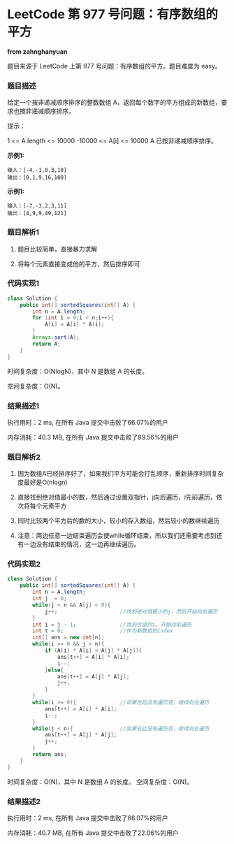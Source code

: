 # LeetCode 第 977 号问题：有序数组的平方

**from zahnghanyuan**

题目来源于 LeetCode 上第 977 号问题：有序数组的平方。题目难度为 easy。

### 题目描述

给定一个按非递减顺序排序的整数数组 A，返回每个数字的平方组成的新数组，要求也按非递减顺序排序。

提示：

1 <= A.length <= 10000
-10000 <= A[i] <= 10000
A 已按非递减顺序排序。

**示例1:**

```
输入：[-4,-1,0,3,10]
输出：[0,1,9,16,100]
```

**示例1:**

```
输入：[-7,-3,2,3,11]
输出：[4,9,9,49,121]
```

### 题目解析1

1. 题目比较简单，直接暴力求解

2. 将每个元素直接变成他的平方，然后排序即可

### 代码实现1

```java
class Solution {
    public int[] sortedSquares(int[] A) {
        int n = A.length;
        for (int i = 0;i < n;i++){
            A[i] = A[i] * A[i];
        }
        Arrays.sort(A);
        return A;
    }
}
```

时间复杂度：O(NlogN)，其中 N 是数组 A 的长度。

空间复杂度：O(N)。

### 结果描述1

执行用时：2 ms, 在所有 Java 提交中击败了66.07%的用户

内存消耗：40.3 MB, 在所有 Java 提交中击败了89.56%的用户

### 题目解析2

1. 因为数组A已经排序好了，如果我们平方可能会打乱顺序，重新排序时间复杂度最好是O(nlogn)

2. 直接找到绝对值最小的数，然后通过设置双指针，j向后遍历，i先前遍历，依次将每个元素平方

3. 同时比较两个平方后的数的大小，较小的存入数组，然后较小的数继续遍历

4. 注意：两边任意一边结束遍历会使while循环结束，所以我们还需要考虑到还有一边没有结束的情况，这一边再继续遍历。

### 代码实现2

```java
class Solution {
    public int[] sortedSquares(int[] A) {
        int n = A.length;
        int j  = 0;
        while(j < n && A[j] < 0){
            j++;                    //找到绝对值最小的j，然后开始向后遍历
        }
        int i = j - 1;              //找到合适的i，开始向前遍历
        int t = 0;                  //作为新数组的index
        int[] ans = new int[n];
        while(i >= 0 && j < n){
            if (A[i] * A[i] < A[j] * A[j]){
                ans[t++] = A[i] * A[i];
                i--;
            }else{
                ans[t++] = A[j] * A[j];
                j++;
            }
        }
        while(i >= 0){              //如果左边没有遍历完，继续向左遍历
            ans[t++] = A[i] * A[i];
            i--;
        }
        while(j < n){               //如果右边没有遍历完，继续向右遍历
            ans[t++] = A[j] * A[j];
            j++;
        }
        return ans;
    }
}
```

时间复杂度：O(N)，其中 N 是数组 A 的长度。
空间复杂度：O(N)。

### 结果描述2

执行用时：2 ms, 在所有 Java 提交中击败了66.07%的用户

内存消耗：40.7 MB, 在所有 Java 提交中击败了22.06%的用户